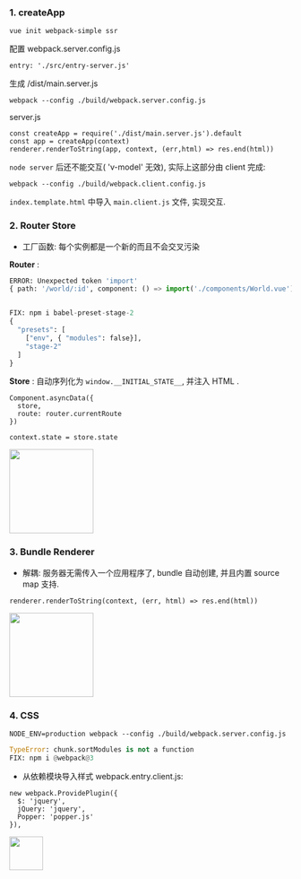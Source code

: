 ### 1. **createApp**
```
vue init webpack-simple ssr
```
配置 webpack.server.config.js
```
entry: './src/entry-server.js'
```
生成 /dist/main.server.js
```
webpack --config ./build/webpack.server.config.js
```
server.js
```
const createApp = require('./dist/main.server.js').default
const app = createApp(context)
renderer.renderToString(app, context, (err,html) => res.end(html))
```
`node server` 后还不能交互( 'v-model' 无效), 实际上这部分由 client 完成:
```
webpack --config ./build/webpack.client.config.js
```

`index.template.html` 中导入  `main.client.js` 文件, 实现交互.


### 2. **Router Store**

- 工厂函数: 每个实例都是一个新的而且不会交叉污染

**Router** :
```py
ERROR: Unexpected token 'import'
{ path: '/world/:id', component: () => import('./components/World.vue')}


FIX: npm i babel-preset-stage-2
{
  "presets": [
    ["env", { "modules": false}],
    "stage-2"
  ]
}
```
**Store** : 自动序列化为 `window.__INITIAL_STATE__`, 并注入 HTML .
```
Component.asyncData({
  store,
  route: router.currentRoute
})

context.state = store.state
```

<img src="https://paprika-dev.b0.upaiyun.com/WMggT438xyA9pKK5Sk7Rt5V3VF1ns9rjmtkQAS3F.jpeg" style="width: 150px;" />

### 3. Bundle Renderer

- 解耦: 服务器无需传入一个应用程序了, bundle 自动创建, 并且内置 source map 支持.
```
renderer.renderToString(context, (err, html) => res.end(html))
```

<img src="https://paprika-dev.b0.upaiyun.com/tgat4cnOdcFqkncF68quv7jU9yJ10K8EgrhPmG6D.jpeg" style="width: 150px;" />

### 4. CSS

```
NODE_ENV=production webpack --config ./build/webpack.server.config.js
```
```py
TypeError: chunk.sortModules is not a function
FIX: npm i @webpack@3
``` 
- 从依赖模块导入样式
webpack.entry.client.js: 
```
new webpack.ProvidePlugin({
  $: 'jquery',
  jQuery: 'jquery',
  Popper: 'popper.js'
}),
```
<div style="width: 100px;">
  <img src="https://paprika-dev.b0.upaiyun.com/ceWKSD5WmKEUAQjgdo9yw5EzUwnhPDjtofiwMqEH.jpeg" style="width: 60px;" />
</div>
